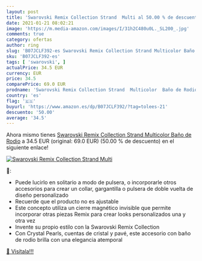 ```yaml
---
layout: post
title: 'Swarovski Remix Collection Strand  Multi al 50.00 % de descuento'
date: 2021-01-21 08:02:21
image: 'https://m.media-amazon.com/images/I/31h2C480u0L._SL200_.jpg'
comments: true
category: ofertas
author: ring
slug: 'B07JCLF392-es Swarovski Remix Collection Strand Multicolor Baño de Rodio'
sku: 'B07JCLF392-es'
tags: [ 'swarovski', ]
actualPrice: 34.5 EUR
currency: EUR
price: 34.5
comparePrice: 69.0 EUR
prodname: 'Swarovski Remix Collection Strand  Multicolor  Baño de Rodio'
country: 'es'
flag: '🇪🇸'
buyurl: 'https://www.amazon.es/dp/B07JCLF392/?tag=tolees-21'
descuento: '50.00'
average: '34.5'
---
```


Ahora mismo tienes [Swarovski Remix Collection Strand  Multicolor  Baño de Rodio](https://www.amazon.es/dp/B07JCLF392/?tag=tolees-21) a 34.5 EUR (original: 69.0 EUR) (50.00 %  de descuento) en el siguiente enlace!

[![Swarovski Remix Collection Strand  Multi](https://m.media-amazon.com/images/I/31h2C480u0L._SL200_.jpg)](https://www.amazon.es/dp/B07JCLF392/?tag=tolees-21)

🔎:

- Puede lucirlo en solitario a modo de pulsera, o incorporarle otros accesorios para crear un collar, gargantilla o pulsera de doble vuelta de diseño personalizado
- Recuerde que el producto no es ajustable
- Este concepto utiliza un cierre magnético invisible que permite incorporar otras piezas Remix para crear looks personalizados una y otra vez
- Invente su propio estilo con la Swarovski Remix Collection
- Con Crystal Pearls, cuentas de cristal y pavé, este accesorio con baño de rodio brilla con una elegancia atemporal

[🛒 Visítala!!!](https://www.amazon.es/dp/B07JCLF392/?tag=tolees-21)
